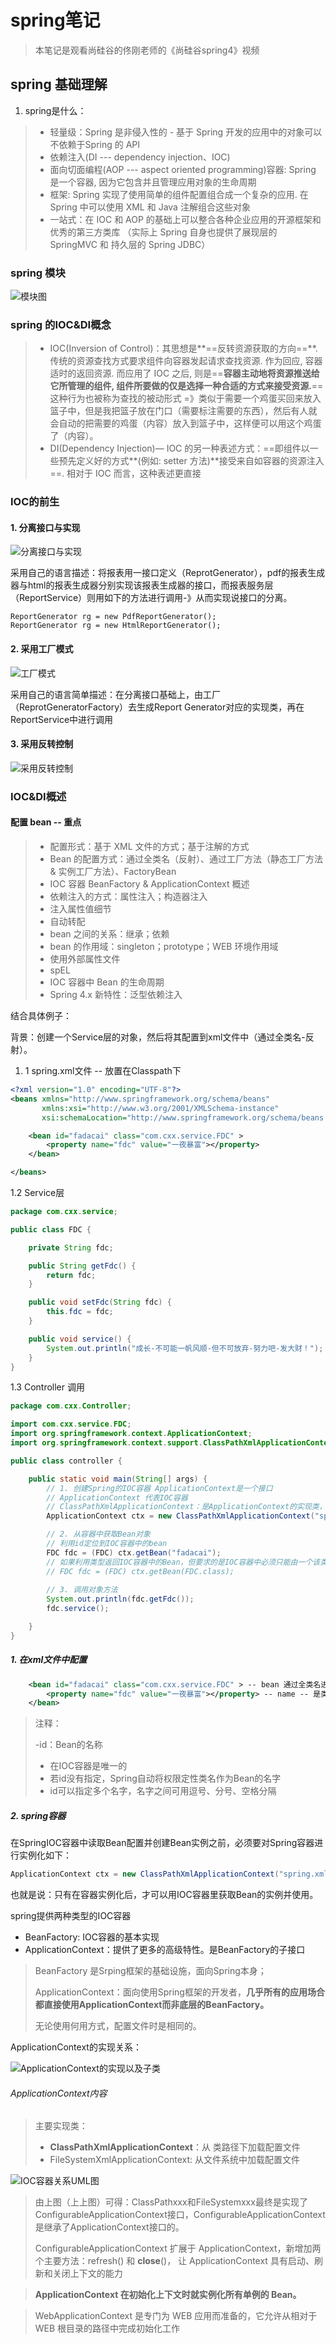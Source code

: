 # spring笔记



> 本笔记是观看尚硅谷的佟刚老师的《尚硅谷spring4》视频

## spring 基础理解

1. spring是什么：

> - 轻量级：Spring 是非侵入性的 - 基于 Spring 开发的应用中的对象可以不依赖于Spring 的 API
> - 依赖注入(DI --- dependency injection、IOC)
> - 面向切面编程(AOP --- aspect oriented programming)容器: Spring 是一个容器, 因为它包含并且管理应用对象的生命周期
> - 框架: Spring 实现了使用简单的组件配置组合成一个复杂的应用. 在 Spring 中可以使用 XML 和 Java 注解组合这些对象
> - 一站式：在 IOC 和 AOP 的基础上可以整合各种企业应用的开源框架和优秀的第三方类库 （实际上 Spring 自身也提供了展现层的 SpringMVC 和 持久层的 Spring JDBC）

### spring 模块

![模块图](../images/spring模块图.png)



### spring 的IOC&DI概念

> - IOC(Inversion of Control)：其思想是**==反转资源获取的方向==**. 传统的资源查找方式要求组件向容器发起请求查找资源. 作为回应, 容器适时的返回资源. 而应用了 IOC 之后, 则是==**容器主动地将资源推送给它所管理的组件, 组件所要做的仅是选择一种合适的方式来接受资源.**== 这种行为也被称为查找的被动形式 =》类似于需要一个鸡蛋买回来放入篮子中，但是我把篮子放在门口（需要标注需要的东西），然后有人就会自动的把需要的鸡蛋（内容）放入到篮子中，这样便可以用这个鸡蛋了（内容）。
> - DI(Dependency Injection)— IOC 的另一种表述方式：==即组件以一些预先定义好的方式**(例如: setter 方法)**接受来自如容器的资源注入==. 相对于 IOC 而言，这种表述更直接

### IOC的前生

#### 1. 分离接口与实现

![分离接口与实现](../images/IOC前生_分离接口与实现.png)

​	采用自己的语言描述：将报表用一接口定义（ReprotGenerator），pdf的报表生成器与html的报表生成器分别实现该报表生成器的接口，而报表服务层（ReportService）则用如下的方法进行调用-》从而实现说接口的分离。

```
ReportGenerator rg = new PdfReportGenerator();
ReportGenerator rg = new HtmlReportGenerator();
```



#### 2. 采用工厂模式

![工厂模式](../images/IOC前生_工厂设计模式.png)

​	采用自己的语言简单描述：在分离接口基础上，由工厂（ReprotGeneratorFactory）去生成Report Generator对应的实现类，再在ReportService中进行调用

#### 3. 采用反转控制

![采用反转控制](../images/IOC前生_反转控制.png)



### IOC&DI概述

#### 配置 bean -- 重点

>- 配置形式：基于 XML 文件的方式；基于注解的方式
>- Bean 的配置方式：通过全类名（反射）、通过工厂方法（静态工厂方法 & 实例工厂方法）、FactoryBean
>- IOC 容器 BeanFactory & ApplicationContext 概述
>- 依赖注入的方式：属性注入；构造器注入
>- 注入属性值细节
>- 自动转配
>- bean 之间的关系：继承；依赖
>- bean 的作用域：singleton；prototype；WEB 环境作用域
>- 使用外部属性文件
>- spEL 
>- IOC 容器中 Bean 的生命周期
>- Spring 4.x 新特性：泛型依赖注入

结合具体例子：

​	背景：创建一个Service层的对象，然后将其配置到xml文件中（通过全类名-反射）。

1. 1 spring.xml文件 -- 放置在Classpath下

```xml
<?xml version="1.0" encoding="UTF-8"?>
<beans xmlns="http://www.springframework.org/schema/beans"
       xmlns:xsi="http://www.w3.org/2001/XMLSchema-instance"
       xsi:schemaLocation="http://www.springframework.org/schema/beans http://www.springframework.org/schema/beans/spring-beans.xsd">

    <bean id="fadacai" class="com.cxx.service.FDC" >
        <property name="fdc" value="一夜暴富"></property>
    </bean>

</beans>
```

1.2 Service层

```java
package com.cxx.service;

public class FDC {

    private String fdc;

    public String getFdc() {
        return fdc;
    }

    public void setFdc(String fdc) {
        this.fdc = fdc;
    }

    public void service() {
        System.out.println("成长-不可能一帆风顺-但不可放弃-努力吧-发大财！");
    }
}

```

1.3 Controller 调用

```java
package com.cxx.Controller;

import com.cxx.service.FDC;
import org.springframework.context.ApplicationContext;
import org.springframework.context.support.ClassPathXmlApplicationContext;

public class controller {

    public static void main(String[] args) {
        // 1. 创建Spring的IOC容器 ApplicationContext是一个接口
      	// ApplicationContext 代表IOC容器
      	// ClassPathXmlApplicationContext：是ApplicationContext的实现类，该实现类从类路径下加载的配置文件
        ApplicationContext ctx = new ClassPathXmlApplicationContext("spring.xml");

        // 2. 从容器中获取Bean对象
      	// 利用id定位到IOC容器中的bean
        FDC fdc = (FDC) ctx.getBean("fadacai");
		// 如果利用类型返回IOC容器中的Bean，但要求的是IOC容器中必须只能由一个该类型的Bean 如下
      	// FDC fdc = (FDC) ctx.getBean(FDC.class);
      
        // 3. 调用对象方法
        System.out.println(fdc.getFdc());
        fdc.service();

    }
}

```







##### 1. 在xml文件中配置

```xml
    <bean id="fadacai" class="com.cxx.service.FDC" > -- bean 通过全类名进行配置 
        <property name="fdc" value="一夜暴富"></property> -- name -- 是类中的setFdc()方法进行配置FDC属性的内容 -- 俗称赋值-》DI依赖注入的内容
    </bean>
```

>注释：
>
>-id：Bean的名称
>
>  - 在IOC容器是唯一的
>  - 若id没有指定，Spring自动将权限定性类名作为Bean的名字
>  - id可以指定多个名字，名字之间可用逗号、分号、空格分隔



##### 2. spring容器

​	在SpringIOC容器中读取Bean配置并创建Bean实例之前，必须要对Spring容器进行实例化如下：

```java
ApplicationContext ctx = new ClassPathXmlApplicationContext("spring.xml");
```

​	也就是说：只有在容器实例化后，才可以用IOC容器里获取Bean的实例并使用。

spring提供两种类型的IOC容器

- BeanFactory: IOC容器的基本实现
- ApplicationContext：提供了更多的高级特性。是BeanFactory的子接口

> BeanFactory 是Srping框架的基础设施，面向Spring本身；
>
> ApplicationContext：面向使用Spring框架的开发者，**几乎所有的应用场合都直接使用ApplicationContext而非底层的BeanFactory。**
>
> 无论使用何用方式，配置文件时是相同的。

ApplicationContext的实现关系：

![ApplicationContext的实现以及子类](../images/Application的继承管理.png)

###### ApplicationContext内容

> 主要实现类：
>
> - **ClassPathXmlApplicationContext**：从 类路径下加载配置文件
> - FileSystemXmlApplicationContext: 从文件系统中加载配置文件

![IOC容器关系UML图](../images/IOC容器关系.png)

>由上图（上上图）可得：ClassPathxxx和FileSystemxxx最终是实现了ConfigurableApplicationContext接口，ConfigurableApplicationContext是继承了ApplicationContext接口的。
>
>ConfigurableApplicationContext 扩展于 ApplicationContext，新增加两个主要方法：refresh() 和 **close**()， 让 ApplicationContext 具有启动、刷新和关闭上下文的能力

> **ApplicationContext 在初始化上下文时就实例化所有单例的 Bean。**

> WebApplicationContext 是专门为 WEB 应用而准备的，它允许从相对于 WEB 根目录的路径中完成初始化工作